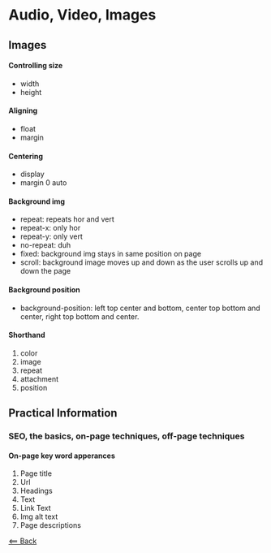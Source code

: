 # Audio, Video, Images

## Images

#### Controlling size 
- width
- height


#### Aligning
- float
- margin

#### Centering
- display
- margin 0 auto

#### Background img
- repeat: repeats hor and vert
- repeat-x: only hor
- repeat-y: only vert
- no-repeat: duh
- fixed: background img stays in same position on page
- scroll:  background image moves up and down as the user scrolls up and down the page

#### Background position
- background-position: left top center and bottom, center top bottom and center, right top bottom and center.

#### Shorthand
1. color
2. image
3. repeat
4. attachment
5. position

## Practical Information

### SEO, the basics, on-page techniques, off-page techniques

#### On-page key word apperances
1. Page title
2. Url
3. Headings
4. Text
5. Link Text
6. Img alt text
7. Page descriptions


[<== Back](README.md)